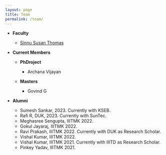 ```yaml
---
layout: page
title: Team
permalink: /team/
---
```

* **Faculty**
  <br/>
  * [Sinnu Susan Thomas](https://sinnuthomas.github.io/bio/)

* **Current Members**
  <br/>
  * **PhDroject**
    <br/>
    * Archana Vijayan

  * **Masters**
    <br/>
    * Govind G
    
* **Alumni**
  <br/>
  * Sumesh Sankar, 2023. Currently with KSEB.
  * Rafi R, DUK, 2023. Currently with SunTec.
  * Meghasree Sengupta, IIITMK 2022.
  * Gokul Jayaraj, IIITMK 2022.
  * Ravi Prakash, IIITMK 2022. Currently with DUK as Research Scholar.
  * Vishal Kumar, IIITMK 2022.
  * Vishal Kumar, IIITMK 2021. Currently with IIITD as Research Scholar.
  * Pinkey Yadav, IIITMK 2021. 
